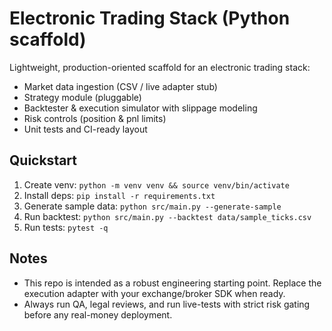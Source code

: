 # Electronic Trading Stack (Python scaffold)

Lightweight, production-oriented scaffold for an electronic trading stack:
- Market data ingestion (CSV / live adapter stub)
- Strategy module (pluggable)
- Backtester & execution simulator with slippage modeling
- Risk controls (position & pnl limits)
- Unit tests and CI-ready layout

## Quickstart
1. Create venv: `python -m venv venv && source venv/bin/activate`
2. Install deps: `pip install -r requirements.txt`
3. Generate sample data: `python src/main.py --generate-sample`
4. Run backtest: `python src/main.py --backtest data/sample_ticks.csv`
5. Run tests: `pytest -q`

## Notes
- This repo is intended as a robust engineering starting point. Replace the execution adapter with your exchange/broker SDK when ready.
- Always run QA, legal reviews, and run live-tests with strict risk gating before any real-money deployment.
